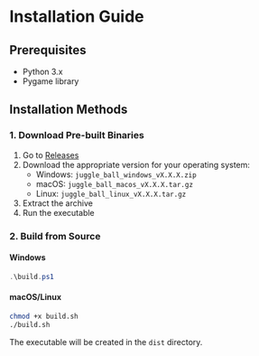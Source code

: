 # Installation Guide

## Prerequisites
- Python 3.x
- Pygame library

## Installation Methods

### 1. Download Pre-built Binaries
1. Go to [Releases](https://github.com/yourusername/juggle-ball/releases)
2. Download the appropriate version for your operating system:
   - Windows: `juggle_ball_windows_vX.X.X.zip`
   - macOS: `juggle_ball_macos_vX.X.X.tar.gz`
   - Linux: `juggle_ball_linux_vX.X.X.tar.gz`
3. Extract the archive
4. Run the executable

### 2. Build from Source

#### Windows
```powershell
.\build.ps1
```

#### macOS/Linux
```bash
chmod +x build.sh
./build.sh
```

The executable will be created in the `dist` directory. 